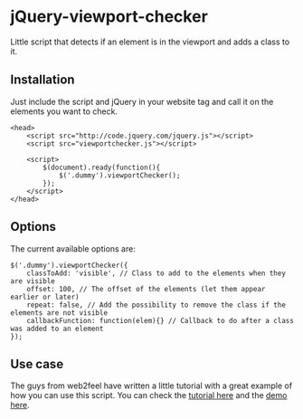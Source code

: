 jQuery-viewport-checker
=======================

Little script that detects if an element is in the viewport and adds a class to it.

Installation
------------
Just include the script and jQuery in your website <head> tag and call it on the elements you want to check.
```code
<head>
    <script src="http://code.jquery.com/jquery.js"></script>
    <script src="viewportchecker.js"></script>

    <script>
        $(document).ready(function(){
            $('.dummy').viewportChecker();
        });
    </script>
</head>
```

Options
-------
The current available options are:
```code
$('.dummy').viewportChecker({
    classToAdd: 'visible', // Class to add to the elements when they are visible
    offset: 100, // The offset of the elements (let them appear earlier or later)
    repeat: false, // Add the possibility to remove the class if the elements are not visible
    callbackFunction: function(elem){} // Callback to do after a class was added to an element
});
```

Use case
--------
The guys from web2feel have written a little tutorial with a great example of how you can use this script. You can check the [tutorial here](http://www.web2feel.com/tutorial-for-animated-scroll-loading-effects-with-animate-css-and-jquery/) and the [demo here](http://web2feel.com/freeby/scroll-effects/index.html).
